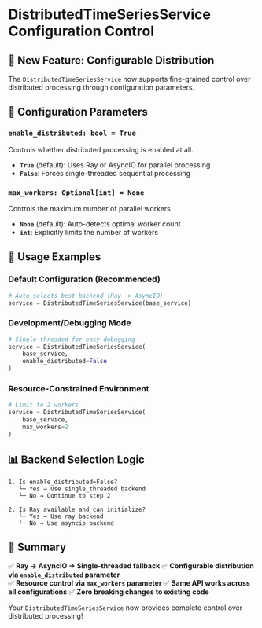 # DistributedTimeSeriesService Configuration Control

## 🎯 New Feature: Configurable Distribution

The `DistributedTimeSeriesService` now supports fine-grained control over distributed processing through configuration parameters.

## 🔧 Configuration Parameters

### `enable_distributed: bool = True`
Controls whether distributed processing is enabled at all.

- **`True`** (default): Uses Ray or AsyncIO for parallel processing
- **`False`**: Forces single-threaded sequential processing

### `max_workers: Optional[int] = None`
Controls the maximum number of parallel workers.

- **`None`** (default): Auto-detects optimal worker count
- **`int`**: Explicitly limits the number of workers

## 🚀 Usage Examples

### Default Configuration (Recommended)
```python
# Auto-selects best backend (Ray -> AsyncIO)
service = DistributedTimeSeriesService(base_service)
```

### Development/Debugging Mode
```python
# Single-threaded for easy debugging
service = DistributedTimeSeriesService(
    base_service, 
    enable_distributed=False
)
```

### Resource-Constrained Environment
```python
# Limit to 2 workers
service = DistributedTimeSeriesService(
    base_service, 
    max_workers=2
)
```

## 📊 Backend Selection Logic

```
1. Is enable_distributed=False?
   └─ Yes → Use single_threaded backend
   └─ No → Continue to step 2

2. Is Ray available and can initialize?
   └─ Yes → Use ray backend
   └─ No → Use asyncio backend
```

## 🎉 Summary

✅ **Ray -> AsyncIO -> Single-threaded fallback**
✅ **Configurable distribution via `enable_distributed` parameter**  
✅ **Resource control via `max_workers` parameter**
✅ **Same API works across all configurations**
✅ **Zero breaking changes to existing code**

Your `DistributedTimeSeriesService` now provides complete control over distributed processing!